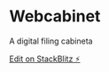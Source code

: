 # Webcabinet
A digital filing cabineta

[Edit on StackBlitz ⚡️](https://stackblitz.com/edit/web-platform-bmhwbj)